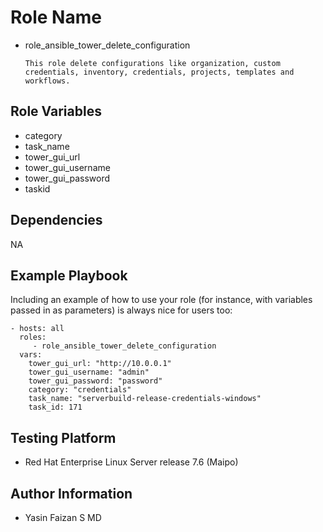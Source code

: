 Role Name
=========

- role_ansible_tower_delete_configuration

      This role delete configurations like organization, custom credentials, inventory, credentials, projects, templates and workflows.

Role Variables
--------------

- category
- task_name
- tower_gui_url
- tower_gui_username
- tower_gui_password
- taskid

Dependencies
------------

NA

Example Playbook
----------------

Including an example of how to use your role (for instance, with variables passed in as parameters) is always nice for users too:

    - hosts: all
      roles:
         - role_ansible_tower_delete_configuration
      vars:
        tower_gui_url: "http://10.0.0.1"
        tower_gui_username: "admin"
        tower_gui_password: "password"
        category: "credentials"
        task_name: "serverbuild-release-credentials-windows"
        task_id: 171
        

Testing Platform
----------------

- Red Hat Enterprise Linux Server release 7.6 (Maipo)

Author Information
------------------

- Yasin Faizan S MD
